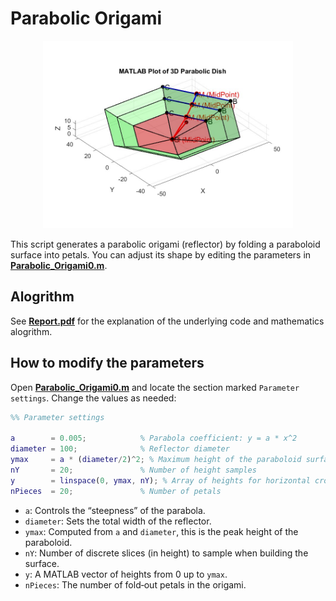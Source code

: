 # Parabolic Origami


<p align="center">
  <img src="./para3.jpg" alt="Parabolic Origami 展示图" width="400" />
</p>


This script generates a parabolic origami (reflector) by folding a paraboloid surface into petals. You can adjust its shape by editing the parameters in **[Parabolic_Origami0.m](./Parabolic_Origami0.m)**.

## Alogrithm

See **[Report.pdf](./Report.pdf)** for the explanation of the underlying code and mathematics alogrithm.

## How to modify the parameters

Open **[Parabolic_Origami0.m](./Parabolic_Origami0.m)** and locate the section marked `Parameter settings`. Change the values as needed:

```matlab
%% Parameter settings

a        = 0.005;            % Parabola coefficient: y = a * x^2
diameter = 100;              % Reflector diameter
ymax     = a * (diameter/2)^2; % Maximum height of the paraboloid surface
nY       = 20;               % Number of height samples
y        = linspace(0, ymax, nY); % Array of heights for horizontal cross‑sections
nPieces  = 20;               % Number of petals
```

- `a`: Controls the “steepness” of the parabola.  
- `diameter`: Sets the total width of the reflector.  
- `ymax`: Computed from `a` and `diameter`, this is the peak height of the paraboloid.  
- `nY`: Number of discrete slices (in height) to sample when building the surface.  
- `y`: A MATLAB vector of heights from 0 up to `ymax`.  
- `nPieces`: The number of fold‑out petals in the origami.

